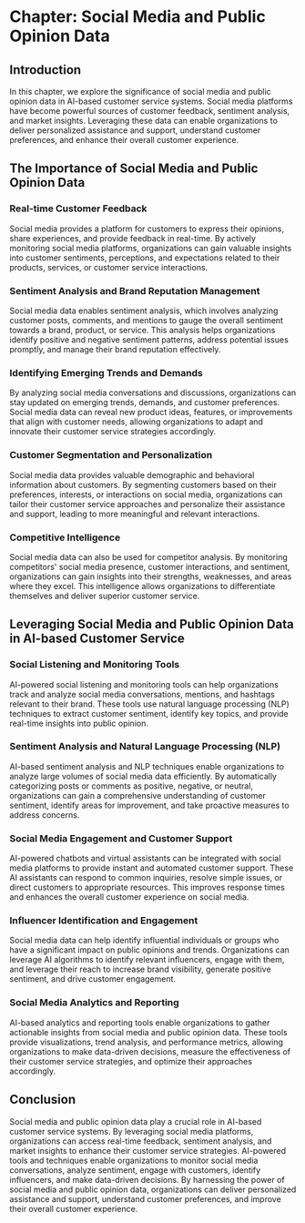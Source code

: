 Chapter: Social Media and Public Opinion Data
=============================================

Introduction
------------

In this chapter, we explore the significance of social media and public opinion data in AI-based customer service systems. Social media platforms have become powerful sources of customer feedback, sentiment analysis, and market insights. Leveraging these data can enable organizations to deliver personalized assistance and support, understand customer preferences, and enhance their overall customer experience.

The Importance of Social Media and Public Opinion Data
------------------------------------------------------

### Real-time Customer Feedback

Social media provides a platform for customers to express their opinions, share experiences, and provide feedback in real-time. By actively monitoring social media platforms, organizations can gain valuable insights into customer sentiments, perceptions, and expectations related to their products, services, or customer service interactions.

### Sentiment Analysis and Brand Reputation Management

Social media data enables sentiment analysis, which involves analyzing customer posts, comments, and mentions to gauge the overall sentiment towards a brand, product, or service. This analysis helps organizations identify positive and negative sentiment patterns, address potential issues promptly, and manage their brand reputation effectively.

### Identifying Emerging Trends and Demands

By analyzing social media conversations and discussions, organizations can stay updated on emerging trends, demands, and customer preferences. Social media data can reveal new product ideas, features, or improvements that align with customer needs, allowing organizations to adapt and innovate their customer service strategies accordingly.

### Customer Segmentation and Personalization

Social media data provides valuable demographic and behavioral information about customers. By segmenting customers based on their preferences, interests, or interactions on social media, organizations can tailor their customer service approaches and personalize their assistance and support, leading to more meaningful and relevant interactions.

### Competitive Intelligence

Social media data can also be used for competitor analysis. By monitoring competitors' social media presence, customer interactions, and sentiment, organizations can gain insights into their strengths, weaknesses, and areas where they excel. This intelligence allows organizations to differentiate themselves and deliver superior customer service.

Leveraging Social Media and Public Opinion Data in AI-based Customer Service
----------------------------------------------------------------------------

### Social Listening and Monitoring Tools

AI-powered social listening and monitoring tools can help organizations track and analyze social media conversations, mentions, and hashtags relevant to their brand. These tools use natural language processing (NLP) techniques to extract customer sentiment, identify key topics, and provide real-time insights into public opinion.

### Sentiment Analysis and Natural Language Processing (NLP)

AI-based sentiment analysis and NLP techniques enable organizations to analyze large volumes of social media data efficiently. By automatically categorizing posts or comments as positive, negative, or neutral, organizations can gain a comprehensive understanding of customer sentiment, identify areas for improvement, and take proactive measures to address concerns.

### Social Media Engagement and Customer Support

AI-powered chatbots and virtual assistants can be integrated with social media platforms to provide instant and automated customer support. These AI assistants can respond to common inquiries, resolve simple issues, or direct customers to appropriate resources. This improves response times and enhances the overall customer experience on social media.

### Influencer Identification and Engagement

Social media data can help identify influential individuals or groups who have a significant impact on public opinions and trends. Organizations can leverage AI algorithms to identify relevant influencers, engage with them, and leverage their reach to increase brand visibility, generate positive sentiment, and drive customer engagement.

### Social Media Analytics and Reporting

AI-based analytics and reporting tools enable organizations to gather actionable insights from social media and public opinion data. These tools provide visualizations, trend analysis, and performance metrics, allowing organizations to make data-driven decisions, measure the effectiveness of their customer service strategies, and optimize their approaches accordingly.

Conclusion
----------

Social media and public opinion data play a crucial role in AI-based customer service systems. By leveraging social media platforms, organizations can access real-time feedback, sentiment analysis, and market insights to enhance their customer service strategies. AI-powered tools and techniques enable organizations to monitor social media conversations, analyze sentiment, engage with customers, identify influencers, and make data-driven decisions. By harnessing the power of social media and public opinion data, organizations can deliver personalized assistance and support, understand customer preferences, and improve their overall customer experience.
